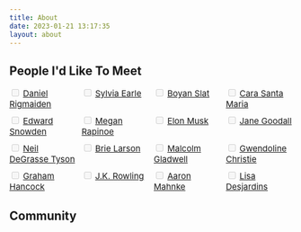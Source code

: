 ```yaml
---
title: About
date: 2023-01-21 13:17:35
layout: about
---
```

<div class="text-center">
  <h2>People I'd Like To Meet</h2>
</div>

<div style="display:grid;
  grid-template-columns:repeat(4, 1fr);
  gap:10px;
  grid-auto-rows:minmax(33px, auto);
  font-size: 15px;
">
    <label>
        <input type="checkbox" disabled/> <a href="#">Daniel Rigmaiden</a>
    </label>
    <label>
        <input type="checkbox" disabled/> <a href="#">Sylvia Earle</a>
    </label>
    <label>
        <input type="checkbox" disabled/> <a href="#">Boyan Slat</a>
    </label>
    <label>
        <input type="checkbox" disabled/> <a href="#">Cara Santa Maria</a>
    </label>
    <label>
        <input type="checkbox" disabled/> <a href="#">Edward Snowden</a>
    </label>
    <label>
        <input type="checkbox" disabled/> <a href="#">Megan Rapinoe</a>
    </label>
    <label>
        <input type="checkbox" disabled/> <a href="#">Elon Musk</a>
    </label>
    <label>
        <input type="checkbox" disabled/> <a href="#">Jane Goodall</a>
    </label>
    <label>
        <input type="checkbox" disabled/> <a href="#">Neil DeGrasse Tyson</a>
    </label>
    <label>
        <input type="checkbox" disabled/> <a href="#">Brie Larson</a>
    </label>
    <label>
        <input type="checkbox" disabled/> <a href="#">Malcolm Gladwell</a>
    </label>
    <label>
        <input type="checkbox" disabled/> <a href="#">Gwendoline Christie</a>
    </label>
    <label>
        <input type="checkbox" disabled/> <a href="#">Graham Hancock</a>
    </label>
    <label>
        <input type="checkbox" disabled/> <a href="#">J.K. Rowling</a>
    </label>
    <label>
        <input type="checkbox" disabled/> <a href="#">Aaron Mahnke</a>
    </label>
    <label>
        <input type="checkbox" disabled/> <a href="#">Lisa Desjardins</a>
    </label>
</div>

<div class="text-center">
  <h2>Community</h2>
</div>